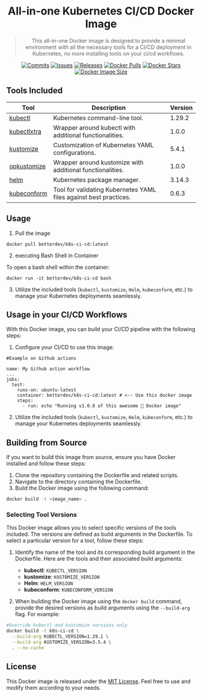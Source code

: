 <div style="text-align: center" align="center">

# All-in-one Kubernetes CI/CD Docker Image

> This all-in-one Docker image is designed to provide a minimal environment with all the necessary tools for a CI/CD
> deployment in Kubernetes, no more installing tools on your ci/cd workflows.

[![Commits](https://img.shields.io/github/commit-activity/w/alexbaeza/k8s-ci-cd?style=flat)](https://github.com/alexbaeza/k8s-ci-cd/pulse)
[![Issues](https://img.shields.io/github/issues/alexbaeza/k8s-ci-cd.svg?style=flat)](https://github.com/alexbaeza/k8s-ci-cd/issues)
[![Releases](https://img.shields.io/github/v/release/alexbaeza/k8s-ci-cd.svg?style=flat)](https://github.com/alexbaeza/k8s-ci-cd/releases)
[![Docker Pulls](https://img.shields.io/docker/pulls/betterdev/k8s-ci-cd?logo=docker&label=pulls)](https://hub.docker.com/r/betterdev/k8s-ci-cd/)
[![Docker Stars](https://img.shields.io/docker/stars/betterdev/k8s-ci-cd?logo=docker&label=stars)](https://hub.docker.com/r/betterdev/k8s-ci-cd/)
[![Docker Image Size](https://img.shields.io/docker/image-size/betterdev/k8s-ci-cd?logo=docker&label=size)](https://hub.docker.com/r/betterdev/k8s-ci-cd/)
</div>

## Tools Included

| Tool                                                      | Description                                                       | Version |
|-----------------------------------------------------------|-------------------------------------------------------------------|---------|
| [kubectl](https://github.com/kubernetes/kubectl)          | Kubernetes command-line tool.                                     | 1.29.2  |
| [kubectlxtra](https://github.com/alexbaeza/kubectlxtra)   | Wrapper around kubectl with additional functionalities.           | 1.0.0   |
| [kustomize](https://github.com/kubernetes-sigs/kustomize) | Customization of Kubernetes YAML configurations.                  | 5.4.1   |
| [opkustomize](https://github.com/alexbaeza/opkustomize)   | Wrapper around kustomize with additional functionalities.         | 1.0.0   |
| [helm](https://github.com/helm/helm)                      | Kubernetes package manager.                                       | 3.14.3  |
| [kubeconform](https://github.com/yannh/kubeconform)       | Tool for validating Kubernetes YAML files against best practices. | 0.6.3   |

## Usage

1. Pull the image

```shell
docker pull betterdev/k8s-ci-cd:latest
```

2. executing Bash Shell in Container

To open a bash shell within the container:

```shell
docker run -it betterdev/k8s-ci-cd bash
```

3. Utilize the included tools (`kubectl`, `kustomize`, `Helm`, `kubeconform`, etc.) to manage your Kubernetes
   deployments seamlessly.

## Usage in your CI/CD Workflows

With this Docker image, you can build your CI/CD pipeline with the following steps:

1. Configure your CI/CD to use this image:

```shell
#Example on Github actions

name: My Github action workflow
...
jobs:
  test:
    runs-on: ubuntu-latest
    container: betterdev/k8s-ci-cd:latest # <-- Use this docker image 
    steps:
      - run: echo "Running v1.0.0 of this awesome 🐳 Docker image"

```

2. Utilize the included tools (`kubectl`, `kustomize`, `Helm`, `kubeconform`, etc.) to manage your Kubernetes
   deployments seamlessly.

## Building from Source

If you want to build this image from source, ensure you have Docker installed and follow these steps:

1. Clone the repository containing the Dockerfile and related scripts.
2. Navigate to the directory containing the Dockerfile.
3. Build the Docker image using the following command:

```bash
docker build -t <image_name> .
```

### Selecting Tool Versions

This Docker image allows you to select specific versions of the tools included. The versions are defined as build
arguments in the Dockerfile. To select a particular version for a tool, follow these steps:

1. Identify the name of the tool and its corresponding build argument in the Dockerfile. Here are the tools and their
   associated build arguments:

    - **kubectl**: `KUBECTL_VERSION`
    - **kustomize**: `KUSTOMIZE_VERSION`
    - **Helm**: `HELM_VERSION`
    - **kubeconform**: `KUBECONFORM_VERSION`

2. When building the Docker image using the `docker build` command, provide the desired versions as build arguments
   using the `--build-arg` flag. For example:

```bash
#Override kubectl and kustomize versions only
docker build -t k8s-ci-cd \
  --build-arg KUBECTL_VERSION=1.29.1 \
  --build-arg KUSTOMIZE_VERSION=3.5.4 \
  . --no-cache
```

## License

This Docker image is released under the [MIT License](LICENSE). Feel free to use and modify them
according to your needs.

